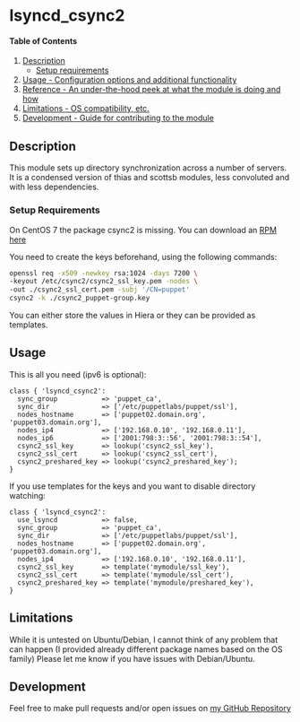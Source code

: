 # lsyncd_csync2

#### Table of Contents

1. [Description](#description)
    * [Setup requirements](#setup-requirements)
1. [Usage - Configuration options and additional functionality](#usage)
1. [Reference - An under-the-hood peek at what the module is doing and how](#reference)
1. [Limitations - OS compatibility, etc.](#limitations)
1. [Development - Guide for contributing to the module](#development)

## Description

This module sets up directory synchronization across a number of servers.
It is a condensed version of thias and scottsb modules, less convoluted
and with less dependencies.

### Setup Requirements

On CentOS 7 the package csync2 is missing.
You can download an [RPM here](http://repo.okay.com.mx/?dir=centos/7/x86_64/release)

You need to create the keys beforehand, using the following commands:

```sh
openssl req -x509 -newkey rsa:1024 -days 7200 \
-keyout /etc/csync2/csync2_ssl_key.pem -nodes \
-out ./csync2_ssl_cert.pem -subj '/CN=puppet'
csync2 -k ./csync2_puppet-group.key
```

You can either store the values in Hiera or they can be provided as templates.

## Usage

This is all you need (ipv6 is optional):

```puppet
class { 'lsyncd_csync2':
  sync_group           => 'puppet_ca',
  sync_dir             => ['/etc/puppetlabs/puppet/ssl'],
  nodes_hostname       => ['puppet02.domain.org', 'puppet03.domain.org'],
  nodes_ip4            => ['192.168.0.10', '192.168.0.11'],
  nodes_ip6            => ['2001:798:3::56', '2001:798:3::54'],
  csync2_ssl_key       => lookup('csync2_ssl_key'),
  csync2_ssl_cert      => lookup('csync2_ssl_cert'),
  csync2_preshared_key => lookup('csync2_preshared_key');
}
```

If you use templates for the keys and you want to disable directory watching:

```puppet
class { 'lsyncd_csync2':
  use_lsyncd           => false,
  sync_group           => 'puppet_ca',
  sync_dir             => ['/etc/puppetlabs/puppet/ssl'],
  nodes_hostname       => ['puppet02.domain.org', 'puppet03.domain.org'],
  nodes_ip4            => ['192.168.0.10', '192.168.0.11'],
  csync2_ssl_key       => template('mymodule/ssl_key'),
  csync2_ssl_cert      => template('mymodule/ssl_cert'),
  csync2_preshared_key => template('mymodule/preshared_key'),
}
```

## Limitations

While it is untested on Ubuntu/Debian, I cannot think of any problem that can happen (I provided already different package names based on the OS family)
Please let me know if you have issues with Debian/Ubuntu.

## Development

Feel free to make pull requests and/or open issues on [my GitHub Repository](https://github.com/maxadamo/lsyncd_csync2)
